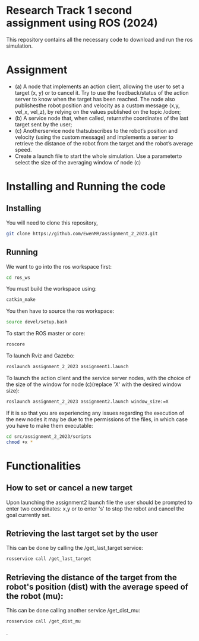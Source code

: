 # Research Track 1 second assignment using ROS (2024)
This repository contains all the necessary code to download and run the ros simulation.

# Assignment
- (a) A node that implements an action client, allowing the user to set a target (x, y) or to cancel it. Try to use the
feedback/status of the action server to know when the target has been reached. The node also publishesthe
robot position and velocity as a custom message (x,y, vel_x, vel_z), by relying on the values published on the
topic /odom;
- (b) A service node that, when called, returnsthe coordinates of the last target sent by the user;
- (c) Anotherservice node thatsubscribes to the robot’s position and velocity (using the custom message) and
implements a server to retrieve the distance of the robot from the target and the robot’s average speed.
- Create a launch file to start the whole simulation. Use a parameterto select the size of the averaging window of node (c)

# Installing and Running the code
## Installing
You will need to clone this repository,
```bash
git clone https://github.com/EwenMR/assignment_2_2023.git
```
## Running
We want to go into the ros workspace first:
```bash
cd ros_ws
```

You must build the workspace using:
```bash
catkin_make
```

You then have to source the ros workspace:
```bash
source devel/setup.bash
```

To start the ROS master or core:
```bash
roscore
```

To launch Rviz and Gazebo:
```bash
roslaunch assignment_2_2023 assignment1.launch
```

To launch the action client and the service server nodes, with the choice of the size of the window for node (c)(replace 'X' with the desired window size):
```bash
roslaunch assignment_2_2023 assignment2.launch window_size:=X
```

If it is so that you are experiencing any issues regarding the execution of the new nodes it may be due to the permissions of the files, in which case you have to make them executable:
```bash
cd src/assignment_2_2023/scripts
chmod +x *
```

# Functionalities
## How to set or cancel a new target
Upon launching the assignment2 launch file the user should be prompted to enter two coordinates:
x,y
or to enter 's' to stop the robot and cancel the goal currently set.

## Retrieving the last target set by the user
This can be done by calling the /get_last_target service:
```bash
rosservice call /get_last_target
```

## Retrieving the distance of the target from the robot's position (dist) with the average speed of the robot (mu):
This can be done calling another service /get_dist_mu:
```bash
rosservice call /get_dist_mu
```
.
